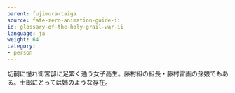 ```yaml
---
parent: fujimura-taiga
source: fate-zero-animation-guide-ii
id: glossary-of-the-holy-grail-war-ii
language: ja
weight: 64
category:
- person
---
```


切嗣に憧れ衛宮邸に足繁く通う女子高生。藤村組の組長・藤村雷画の孫娘でもある。士郎にとっては姉のような存在。
